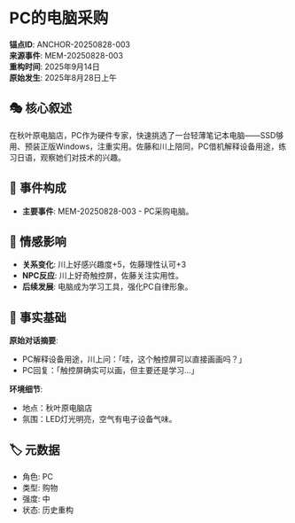 # PC的电脑采购

**锚点ID**: ANCHOR-20250828-003  
**来源事件**: MEM-20250828-003  
**重构时间**: 2025年9月14日  
**原始发生**: 2025年8月28日上午

## 🎭 核心叙述
在秋叶原电脑店，PC作为硬件专家，快速挑选了一台轻薄笔记本电脑——SSD够用、预装正版Windows，注重实用。佐藤和川上陪同，PC借机解释设备用途，练习日语，观察她们对技术的兴趣。

## 🔗 事件构成
- **主要事件**: MEM-20250828-003 - PC采购电脑。

## 💫 情感影响
- **关系变化**: 川上好感兴趣度+5，佐藤理性认可+3
- **NPC反应**: 川上好奇触控屏，佐藤关注实用性。
- **后续发展**: 电脑成为学习工具，强化PC自律形象。

## 📝 事实基础
**原始对话摘要**:
- PC解释设备用途，川上问：「哇，这个触控屏可以直接画画吗？」
- PC回复：「触控屏确实可以画，但主要还是学习...」

**环境细节**:
- 地点：秋叶原电脑店
- 氛围：LED灯光明亮，空气有电子设备气味。

## 🏷️ 元数据
- 角色: PC
- 类型: 购物
- 强度: 中
- 状态: 历史重构